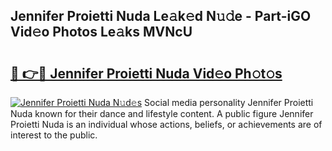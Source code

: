 ## Jennifer Proietti Nuda Le𝚊k𝚎d N𝚞𝚍e - Part-iGO Vid𝚎o Photos Le𝚊ks MVNcU

# <h2><a href="http://fbg5ofo.evod.top/?m=Jennifer+Proietti+Nuda">🔗 👉🔴 Jennifer Proietti Nuda Vid𝚎o Ph𝚘t𝚘s</a></h2>

[![Jennifer Proietti Nuda N𝚞d𝚎s](https://i.imgur.com/8V9OHl7.gif)](http://fbg5ofo.evod.top/?m=Jennifer+Proietti+Nuda)
Social media personality Jennifer Proietti Nuda known for their dance and lifestyle content. A public figure Jennifer Proietti Nuda is an individual whose actions, beliefs, or achievements are of interest to the public. 
